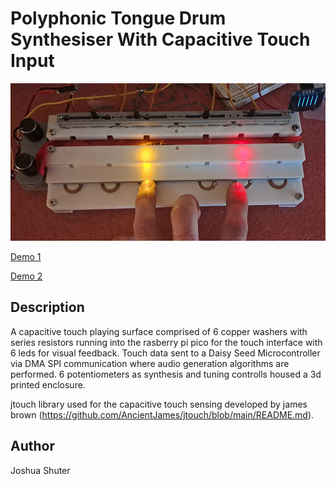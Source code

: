 # Polyphonic Tongue Drum Synthesiser With Capacitive Touch Input


![Image](capdrum.jpg)

[Demo 1](https://youtube.com/shorts/vAojO6pj2rI)

[Demo 2](https://youtu.be/kyRpFvHToyo)

## Description

<!-- Describe your example here -->
A capacitive touch playing surface comprised of 6 copper washers with series resistors running into the rasberry pi pico for the touch interface with 6 leds for visual feedback. Touch data sent to a Daisy Seed Microcontroller via DMA SPI communication where audio generation algorithms are performed. 6 potentiometers as synthesis and tuning controlls housed a 3d printed enclosure.

jtouch library used for the capacitive touch sensing developed by james brown (https://github.com/AncientJames/jtouch/blob/main/README.md).

## Author
<!-- Insert Your Name Here -->
Joshua Shuter